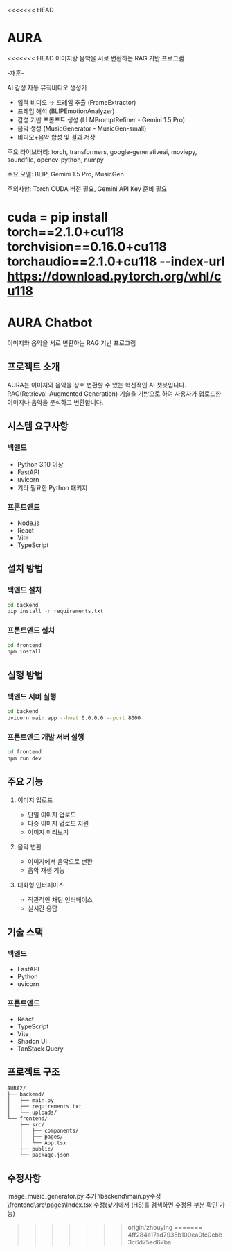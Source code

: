<<<<<<< HEAD
# AURA
<<<<<<< HEAD
이미지랑 음악을 서로 변환하는 RAG 기반 프로그램

-재훈-

AI 감성 자동 뮤직비디오 생성기
- 입력 비디오 → 프레임 추출 (FrameExtractor)
- 프레임 해석 (BLIPEmotionAnalyzer)
- 감성 기반 프롬프트 생성 (LLMPromptRefiner - Gemini 1.5 Pro)
- 음악 생성 (MusicGenerator - MusicGen-small)
- 비디오+음악 합성 및 결과 저장
  
주요 라이브러리: torch, transformers, google-generativeai, moviepy, soundfile, opencv-python, numpy

주요 모델: BLIP, Gemini 1.5 Pro, MusicGen

주의사항: Torch CUDA 버전 필요, Gemini API Key 준비 필요




cuda = pip install torch==2.1.0+cu118 torchvision==0.16.0+cu118 torchaudio==2.1.0+cu118 --index-url https://download.pytorch.org/whl/cu118
=======
# AURA Chatbot

이미지와 음악을 서로 변환하는 RAG 기반 프로그램

## 프로젝트 소개

AURA는 이미지와 음악을 상호 변환할 수 있는 혁신적인 AI 챗봇입니다. RAG(Retrieval-Augmented Generation) 기술을 기반으로 하여 사용자가 업로드한 이미지나 음악을 분석하고 변환합니다.

## 시스템 요구사항

### 백엔드
- Python 3.10 이상
- FastAPI
- uvicorn
- 기타 필요한 Python 패키지

### 프론트엔드
- Node.js
- React
- Vite
- TypeScript

## 설치 방법

### 백엔드 설치
```bash
cd backend
pip install -r requirements.txt
```

### 프론트엔드 설치
```bash
cd frontend
npm install
```

## 실행 방법

### 백엔드 서버 실행
```bash
cd backend
uvicorn main:app --host 0.0.0.0 --port 8000
```

### 프론트엔드 개발 서버 실행
```bash
cd frontend
npm run dev
```

## 주요 기능

1. 이미지 업로드
   - 단일 이미지 업로드
   - 다중 이미지 업로드 지원
   - 이미지 미리보기

2. 음악 변환
   - 이미지에서 음악으로 변환
   - 음악 재생 기능

3. 대화형 인터페이스
   - 직관적인 채팅 인터페이스
   - 실시간 응답

## 기술 스택

### 백엔드
- FastAPI
- Python
- uvicorn

### 프론트엔드
- React
- TypeScript
- Vite
- Shadcn UI
- TanStack Query

## 프로젝트 구조

```
AURA2/
├── backend/
│   ├── main.py
│   ├── requirements.txt
│   └── uploads/
└── frontend/
    ├── src/
    │   ├── components/
    │   ├── pages/
    │   └── App.tsx
    ├── public/
    └── package.json
```


## 수정사항
image_music_generator.py 추가
\backend\main.py수정
\frontend\src\pages\Index.tsx 수정(찾기에서 (HS)를 검색하면 수정된 부분 확인 가능)

>>>>>>> origin/zhouying
=======
>>>>>>> 4ff284a17ad7935b100ea0fc0cbb3c6d75ed67ba
>>>>>>> 
